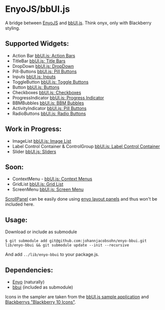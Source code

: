 EnyoJS/bbUI.js
==========

A bridge between [EnyoJS](http://enyojs.com) and [bbUI.js](https://github.com/blackberry/bbUI.js/). Think onyx, only with Blackberry styling.

Supported Widgets:
----------------------------

- Action Bar [bbUI.js: Action Bars](https://github.com/blackberry/bbUI.js/wiki/Action-Bar)
- TitleBar [bbUI.js: Title Bars](https://github.com/blackberry/bbUI.js/wiki/Title-Bars)
- DropDown [bbUI.js: DropDown](https://github.com/blackberry/bbUI.js/wiki/DropDowns )
- Pill-Buttons [bbUI.js: Pill Buttons](https://github.com/blackberry/bbUI.js/wiki/Pill-Buttons)
- Inputs [bbUI.js: Inputs](https://github.com/blackberry/bbUI.js/wiki/Inputs)
- ToggleButton [bbUI.js: Toggle Buttons](https://github.com/blackberry/bbUI.js/wiki/Toggle-Buttons)
- Button [bbUI.js: Buttons](https://github.com/blackberry/bbUI.js/wiki/Buttons)
- Checkboxes [bbUI.js: Checkboxes](https://github.com/blackberry/bbUI.js/wiki/Checkboxes)
- ProgressIndicator [bbUI.js: Progress Indicator](https://github.com/blackberry/bbUI.js/wiki/Progress-Indicator)
- BBMBubbles [bbUI.js: BBM Bubbles](https://github.com/blackberry/bbUI.js/wiki/BBM-Bubbles)
- ActivityIndicator [bbUI.js: Pill Buttons](https://github.com/blackberry/bbUI.js/wiki/Activity-Indicator)
- RadioButtons [bbUI.js: Radio Buttons](https://github.com/blackberry/bbUI.js/wiki/Radio-Buttons)

Work in Progress:
--------------------------

- ImageList [bbUI.js: Image List](https://github.com/blackberry/bbUI.js/wiki/Image-List)
- Label Control Container & ControlGroup  [bbUI.js: Label Control Container](https://github.com/blackberry/bbUI.js/wiki/Label-Control-Container)
- Slider [bbUI.js: Sliders](https://github.com/blackberry/bbUI.js/wiki/Sliders)

Soon:
--------

- ContextMenu - [bbUI.js: Context Menus](https://github.com/blackberry/bbUI.js/wiki/Context-Menus)
- GridList [bbUI.js: Grid List](https://github.com/blackberry/bbUI.js/wiki/Grid-List)
- ScreenMenu [bbUI.js: Screen Menu](https://github.com/blackberry/bbUI.js/wiki/Screen-Menus)

[ScrollPanel](https://github.com/blackberry/bbUI.js/wiki/Scroll-Panel) can
be easily done using [enyo layout
panels](https://github.com/enyojs/enyo/wiki/Panels) and thus won't be
included here.

Usage:
----------

Download or include as submodule

    $ git submodule add git@github.com:johannjacobsohn/enyo-bbui.git lib/enyo-bbui && git submodule update --init --recursive

And add ``../lib/enyo-bbui`` to your package.js.

Dependencies: 
----

- [Enyo](https://github.com/enyojs/enyo) (naturally)
- [bbui](https://github.com/blackberry/bbUI.js.git) (included as submodule)


Icons in the sampler are taken from the [bbUI.js sample
application](https://github.com/blackberry/bbUI.js/tree/master/samples) and
[Blackberrys "Blackberry 10
Icons"](https://developer.blackberry.com/design/bb10/).

